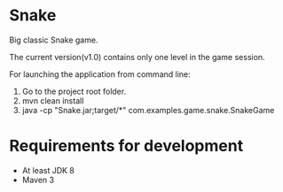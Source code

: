 # Snake

Big classic Snake game.

The current version(v1.0) contains only one level
in the game session.

For launching the application from command line:

1. Go to the project root folder.
2. mvn clean install
3. java -cp "Snake.jar;target/*" com.examples.game.snake.SnakeGame

# Requirements for development

- At least JDK 8
- Maven 3